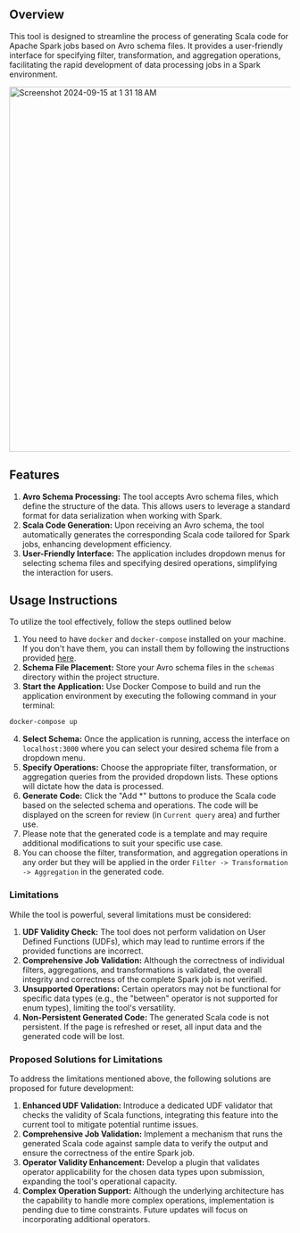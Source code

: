 ## Overview 
This tool is designed to streamline the process of generating Scala code for Apache Spark jobs based on Avro schema files. It provides a user-friendly interface for specifying filter, transformation, and aggregation operations, facilitating the rapid development of data processing jobs in a Spark environment.

<img width="654" alt="Screenshot 2024-09-15 at 1 31 18 AM" src="https://github.com/user-attachments/assets/6a981fc7-a95f-4b30-b839-5743ccacaec7">




## Features
1. **Avro Schema Processing:** The tool accepts Avro schema files, which define the structure of the data. This allows users to leverage a standard format for data serialization when working with Spark.
2. **Scala Code Generation:** Upon receiving an Avro schema, the tool automatically generates the corresponding Scala code tailored for Spark jobs, enhancing development efficiency.
3. **User-Friendly Interface:** The application includes dropdown menus for selecting schema files and specifying desired operations, simplifying the interaction for users.

## Usage Instructions
To utilize the tool effectively, follow the steps outlined below 
1. You need to have `docker` and `docker-compose` installed on your machine. If you don't have them, you can install them by following the instructions provided [here](https://docs.docker.com/get-docker/).
2. **Schema File Placement:** Store your Avro schema files in the `schemas` directory within the project structure.
3. **Start the Application:** Use Docker Compose to build and run the application environment by executing the following command in your terminal:
```bash
docker-compose up
```
4. **Select Schema:** Once the application is running, access the interface on `localhost:3000` where you can select your desired schema file from a dropdown menu.
5. **Specify Operations:** Choose the appropriate filter, transformation, or aggregation queries from the provided dropdown lists. These options will dictate how the data is processed.
6. **Generate Code:** Click the "Add *" buttons to produce the Scala code based on the selected schema and operations. The code will be displayed on the screen for review (in `Current query` area) and further use.
7. Please note that the generated code is a template and may require additional modifications to suit your specific use case.
8. You can choose the filter, transformation, and aggregation operations in any order but they will be applied in the order `Filter -> Transformation -> Aggregation` in the generated code.

### Limitations
While the tool is powerful, several limitations must be considered:
1. **UDF Validity Check:** The tool does not perform validation on User Defined Functions (UDFs), which may lead to runtime errors if the provided functions are incorrect.
2. **Comprehensive Job Validation:** Although the correctness of individual filters, aggregations, and transformations is validated, the overall integrity and correctness of the complete Spark job is not verified.
3. **Unsupported Operations:** Certain operators may not be functional for specific data types (e.g., the "between" operator is not supported for enum types), limiting the tool's versatility.
4. **Non-Persistent Generated Code:** The generated Scala code is not persistent. If the page is refreshed or reset, all input data and the generated code will be lost.

### Proposed Solutions for Limitations
To address the limitations mentioned above, the following solutions are proposed for future development:
1. **Enhanced UDF Validation:** Introduce a dedicated UDF validator that checks the validity of Scala functions, integrating this feature into the current tool to mitigate potential runtime issues.
2. **Comprehensive Job Validation:** Implement a mechanism that runs the generated Scala code against sample data to verify the output and ensure the correctness of the entire Spark job.
3. **Operator Validity Enhancement:** Develop a plugin that validates operator applicability for the chosen data types upon submission, expanding the tool's operational capacity.
4. **Complex Operation Support:** Although the underlying architecture has the capability to handle more complex operations, implementation is pending due to time constraints. Future updates will focus on incorporating additional operators.


